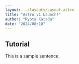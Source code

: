 ```yaml
---
layout: ../layouts/Layout.astro
title: "Astro v1 Launch!"
author: "Ryota Katada"
date: "2024/08/10"
---
```


## Tutorial

This is a sample sentence.
